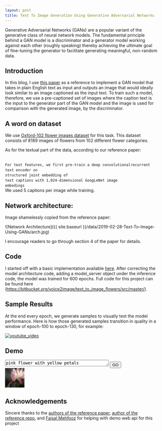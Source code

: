 ```yaml
---
layout: post
title: Text To Image Generation Using Generative Adversarial Networks
---
```


Generative Adversarial Networks (GANs) are a popular variant of the generative class of 
neural network models. The fundamental principle behind a GAN model is a discriminator and a 
generator model working against each other (roughly speaking) thereby achieving the 
ultimate goal of fine-tuning the generator to facilitate generating meaningful,
non-random data. 

## Introduction

In this blog, I use [this paper](https://arxiv.org/pdf/1605.05396.pdf) as a reference to implement a GAN model
that takes in plain English text as input and outputs an image that would ideally look
similar to an image captioned as the input text. To train such a model, therefore, we
use a pre-captioned set of images where the caption text is the input to the generator 
part of the GAN model and the image is used for comparison with the generated image,
 by the discriminator.

## A word on dataset

We use [Oxford-102 flower images dataset](http://www.robots.ox.ac.uk/~vgg/data/flowers/102/)
for this task. This dataset consists of 8189 images of flowers from 102 different flower
categories. 

As for the textual part of the data, according to our reference paper:


<code>
For text features, we first pre-train a deep convolutionalrecurrent text encoder on 
structured joint embedding of
text captions with 1,024-dimensional GoogLeNet image
embedings
</code>
We used 5 captions per image while training.

## Network architecture: 

Image shamelessly copied from the reference paper:

![Network Architecture]({{ site.baseurl }}/data/2019-02-28-Text-To-Image-Using-GANs/arch.jpg)

I encourage readers to go through section 4 of the paper for details.

## Code

I started off with a basic implementation available [here](https://github.com/zsdonghao/text-to-image). 
After correcting the model architecture code, adding a model_server object under the inference code,
the model was trained for 600 epochs.  Full code for this project can be found here (https://bitbucket.org/voice2image/text_to_image_flowers/src/master/).


## Sample Results

At the end every epoch, we generate samples to visually test the model performance. Here
is how those generated samples transition in quality in a window of epoch-100 to epoch-130,
for example:

[![youtube_video](https://img.youtube.com/vi/aHDQc7wm_UI/0.jpg)](https://youtu.be/aHDQc7wm_UI)


## Demo

<html>
<body>
<form>
    <textarea id="imagename" name="imagename"
          rows="1" cols="40">pink flower with yellow petals</textarea>
    <input type="button" id="btn" value="GO" />
</form>
 <img id='image' src='../data/2019-02-28-Text-To-Image-Using-GANs/flower_image.png' alt='flower_image'>
    <script type="text/javascript">
        document.getElementById('btn').onclick = function() {
            var val = document.getElementById('imagename').value,
                src = 'http://34.74.81.134 :8088/text/' + val,
     image = document.getElementById('image');
     image.src=src;
        }
    </script>
    
</body>
</html>


## Acknowledgements

Sincere thanks to the [authors of the reference paper](https://arxiv.org/pdf/1605.05396.pdf), 
[author of the reference repo](), and
[Faisal Mehfooz](https://www.linkedin.com/in/faisalmehfooz/) for helping with demo web api
for this project
